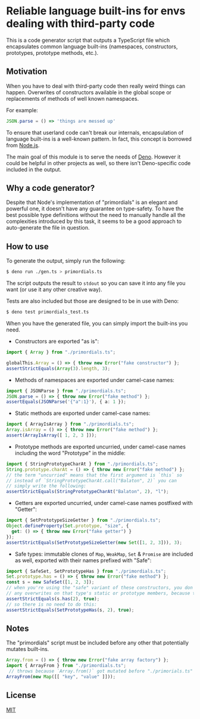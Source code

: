 # Reliable language built-ins for envs dealing with third-party code

This is a code generator script that outputs a TypeScript file which encapsulates common language built-ins (namespaces, constructors, prototypes, prototype methods, etc.).

## Motivation

When you have to deal with third-party code then really weird things can happen.
Overwrites of constructors available in the global scope or replacements of methods of well known namespaces.

For example:
```js
JSON.parse = () => 'things are messed up'
```

To ensure that userland code can't break our internals, encapsulation of language built-ins is a well-known pattern. In fact, this concept is borrowed from [Node.js](https://github.com/nodejs/node/blob/master/lib/internal/per_context/primordials.js).

The main goal of this module is to serve the needs of [Deno](https://deno.land). However it could be helpful in other projects as well, so there isn't Deno-specific code included in the output.

## Why a code generator?

Despite that Node's implementation of "primordials" is an elegant and powerful one, it doesn't have any guarantee on type-safety. To have the best possible type definitions without the need to manually handle all the complexities introduced by this task, it seems to be a good approach to auto-generate the file in question.

## How to use

To generate the output, simply run the following:

```bash
$ deno run ./gen.ts > primordials.ts
```

The script outputs the result to `stdout` so you can save it into any file you want (or use it any other creative way).

Tests are also included but those are designed to be in use with Deno:

```bash
$ deno test primordials_test.ts
```

When you have the generated file, you can simply import the built-ins you need.

* Constructors are exported "as is":
```ts
import { Array } from "./primordials.ts";

globalThis.Array = () => { throw new Error("fake constructor") };
assertStrictEquals(Array(3).length, 3);
```

* Methods of namespaces are exported under camel-case names:
```ts
import { JSONParse } from "./primordials.ts";
JSON.parse = () => { throw new Error("fake method") };
assertEquals(JSONParse('{"a":1}'), { a: 1 });
```

* Static methods are exported under camel-case names:
```ts
import { ArrayIsArray } from "./primordials.ts";
Array.isArray = () => { throw new Error("fake method") };
assert(ArrayIsArray([ 1, 2, 3 ]));
```

* Prototype methods are exported uncurried, under camel-case names including the word "Prototype" in the middle:
```ts
import { StringPrototypeCharAt } from "./primordials.ts";
String.prototype.charAt = () => { throw new Error("fake method") };
// the term "uncurried" means that the first argument is `this` so
// instead of `StringPrototypeCharAt.call("Balaton", 2)` you can 
// simply write the following:
assertStrictEquals(StringPrototypeCharAt("Balaton", 2), "l");
```

* Getters are exported uncurried, under camel-case names postfixed with "Getter":
```ts
import { SetPrototypeSizeGetter } from "./primordials.ts";
Object.defineProperty(Set.prototype, "size", { 
  get: () => { throw new Error("fake getter") }
});
assertStrictEquals(SetPrototypeSizeGetter(new Set([1, 2, 3])), 3);
```

* Safe types: immutable clones of `Map`, `WeakMap`, `Set` & `Promise` are included as well, exported with their names prefixed with "Safe":
```ts
import { SafeSet, SetPrototypeHas } from "./primordials.ts";
Set.prototype.has = () => { throw new Error("fake method") };
const s = new SafeSet([1, 2, 3]);
// when you're using the "safe" variant of these constructors, you don't have to worry about
// any overwrites on that type's static or prototype members, because those are copied, bound & frozen
assertStrictEquals(s.has(2), true);
// so there is no need to do this:
assertStrictEquals(SetPrototypeHas(s, 2), true);
```

## Notes

The "primordials" script must be included before any other that potentially mutates built-ins.

```ts
Array.from = () => { throw new Error("fake array factory") };
import { ArrayFrom } from "./primordials.ts";
 // throws because `Array.from()` got mutated before "./primorials.ts" is imported
ArrayFrom(new Map([[ "key", "value" ]]));
```

## License

[MIT](/LICENSE)

